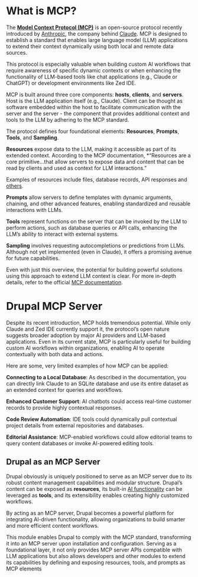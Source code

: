 # What is MCP?

The **[Model Context Protocol (MCP)](https://modelcontextprotocol.io/)** is an open-source protocol recently introduced by [Anthropic](https://www.anthropic.com), the company behind [Claude](https://claude.ai). MCP is designed to establish a standard that enables large language model (LLM) applications to extend their context dynamically using both local and remote data sources.

This protocol is especially valuable when building custom AI workflows that require awareness of specific dynamic contexts or when enhancing the functionality of LLM-based tools like chat applications (e.g., Claude or ChatGPT) or development environments like Zed IDE.

MCP is built around three core components: **hosts**, **clients**, and **servers**. Host is the LLM application itself (e.g., Claude). Client can be thought as software embedded within the host to facilitate communication with the server and the server - the component that provides additional context and tools to the LLM by adhering to the MCP standard.

The protocol defines four foundational elements: **Resources**, **Prompts**, **Tools**, and **Sampling**.

**Resources** expose data to the LLM, making it accessible as part of its extended context. According to the MCP documentation, *“Resources are a core primitive…that allow servers to expose data and content that can be read by clients and used as context for LLM interactions.”

Examples of resources include files, database records, API responses and [others](https://modelcontextprotocol.io/docs/concepts/resources#overview).

**Prompts** allow servers to define templates with dynamic arguments, chaining, and other advanced features, enabling standardized and reusable interactions with LLMs.

**Tools** represent functions on the server that can be invoked by the LLM to perform actions, such as database queries or API calls, enhancing the LLM’s ability to interact with external systems.

**Sampling** involves requesting autocompletions or predictions from LLMs. Although not yet implemented (even in Claude), it offers a promising avenue for future capabilities.

Even with just this overview, the potential for building powerful solutions using this approach to extend LLM context is clear. For more in-depth details, refer to the official [MCP documentation](https://modelcontextprotocol.io/).

# Drupal MCP Server

Despite its recent introduction, MCP holds tremendous potential. While only Claude and Zed IDE currently support it, the protocol’s open nature suggests broader adoption by major AI providers and LLM-based applications. Even in its current state, MCP is particularly useful for building custom AI workflows within organizations, enabling AI to operate contextually with both data and actions.  

Here are some, very limited examples of how MCP can be applied:

**Connecting to a Local Database**: As described in the documentation, you can directly link Claude to an SQLite database and use its entire dataset as an extended context for queries and workflows.

**Enhanced Customer Support**: AI chatbots could access real-time customer records to provide highly contextual responses.

**Code Review Automation**: IDE tools could dynamically pull contextual project details from external repositories and databases.

**Editorial Assistance**: MCP-enabled workflows could allow editorial teams to query content databases or invoke AI-powered editing tools.

## Drupal as an MCP Server

Drupal obviously is uniquely positioned to serve as an MCP server due to its robust content management capabilities and modular structure. Drupal’s content can be exposed as **resources**, its built-in [AI functionality](htts://drupal.org/project/ai) can be leveraged as **tools**, and its extensibility enables creating highly customized workflows.

By acting as an MCP server, Drupal becomes a powerful platform for integrating AI-driven functionality, allowing organizations to build smarter and more efficient content workflows.

This module enables Drupal to comply with the MCP standard, transforming it into an MCP server upon installation and configuration. Serving as a foundational layer, it not only provides MCP server APIs compatible with LLM applications but also allows developers and other modules to extend its capabilities by defining and exposing resources, tools, and prompts as MCP elements